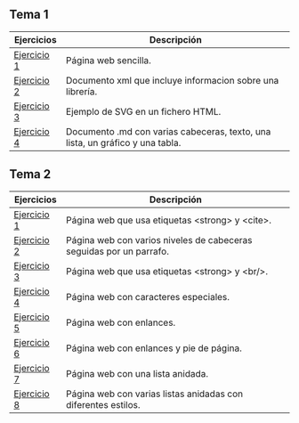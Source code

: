 ## Tema 1
  Ejercicios   | Descripción
------------- | ------------
 [Ejercicio 1](Tema1/Ejercicio1.html)  | Página web sencilla.
 [Ejercicio 2](Tema1/Ejercicio2.xml)   | Documento xml que incluye informacion sobre una librería.
 [Ejercicio 3](Tema1/Ejercicio3.html)  | Ejemplo de SVG en un fichero HTML.
 [Ejercicio 4](https://github.com/afercin/pruebaLLMM/blob/master/README.md)  | Documento .md con varias cabeceras, texto, una lista, un gráfico y una tabla.

## Tema 2
  Ejercicios   | Descripción
------------- | ------------
 [Ejercicio 1](Tema2/Ejercicio1.html)  | Página web que usa etiquetas &lt;strong&gt; y &lt;cite&gt;.
 [Ejercicio 2](Tema2/Ejercicio2.html)  | Página web con varios niveles de cabeceras seguidas por un parrafo.
 [Ejercicio 3](Tema2/Ejercicio3.html)  | Página web que usa etiquetas &lt;strong&gt; y &lt;br/&gt;.
 [Ejercicio 4](Tema2/Ejercicio4.html)  | Página web con caracteres especiales.
 [Ejercicio 5](Tema2/ejercicio5/misitio.com/index.html)  | Página web con enlances.
 [Ejercicio 6](Tema2/ejercicio6.html)  | Página web con enlances y pie de página.
 [Ejercicio 7](Tema2/ejercicio7.html)  | Página web con una lista anidada.
 [Ejercicio 8](Tema2/ejercicio8.html)  | Página web con varias listas anidadas con diferentes estilos.
